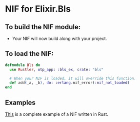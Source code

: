# NIF for Elixir.Bls

## To build the NIF module:

- Your NIF will now build along with your project.

## To load the NIF:

```elixir
defmodule Bls do
  use Rustler, otp_app: :bls_ex, crate: "bls"

  # When your NIF is loaded, it will override this function.
  def add(_a, _b), do: :erlang.nif_error(:nif_not_loaded)
end
```

## Examples

[This](https://github.com/rusterlium/NifIo) is a complete example of a NIF written in Rust.
